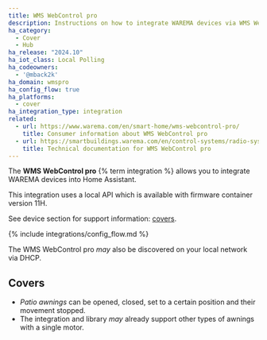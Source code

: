 ```yaml
---
title: WMS WebControl pro
description: Instructions on how to integrate WAREMA devices via WMS WebControl pro within Home Assistant.
ha_category:
  - Cover
  - Hub
ha_release: "2024.10"
ha_iot_class: Local Polling
ha_codeowners:
  - '@mback2k'
ha_domain: wmspro
ha_config_flow: true
ha_platforms:
  - cover
ha_integration_type: integration
related:
  - url: https://www.warema.com/en/smart-home/wms-webcontrol-pro/
    title: Consumer information about WMS WebControl pro
  - url: https://smartbuildings.warema.com/en/control-systems/radio-systems/wms/wms-webcontrol-pro/
    title: Technical documentation for WMS WebControl pro
---
```


The **WMS WebControl pro** {% term integration %} allows you to integrate WAREMA devices into Home Assistant.

This integration uses a local API which is available with firmware container version 11H.

See device section for support information: [covers](#covers).

{% include integrations/config_flow.md %}

The WMS WebControl pro *may* also be discovered on your local network via DHCP.

## Covers

- *Patio awnings* can be opened, closed, set to a certain position and their movement stopped.
- The integration and library *may* already support other types of awnings with a single motor.
